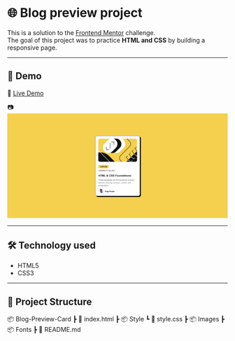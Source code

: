 # 🌐 Blog preview project

This is a solution to the [Frontend Mentor](https://www.frontendmentor.io) challenge.  
The goal of this project was to practice **HTML and CSS** by building a responsive page. 

---

## 🚀 Demo

🔗 [Live Demo](https://leonardolaz01.github.io/Blog-Preview-Card/)

📷![screenshot](./screenshot.png)

---

## 🛠 Technology used
- HTML5  
- CSS3  

---

## 📂 Project Structure
📦 Blog-Preview-Card
┣ 📜 index.html
┣ 📦 Style
  ┗ 📜 style.css
┣ 📦 Images
┣ 📦 Fonts
┣ 📜 README.md
